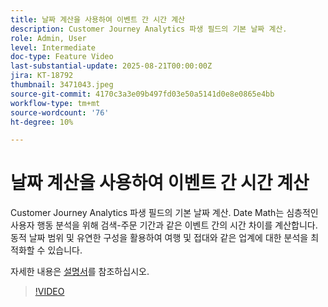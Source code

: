 ```yaml
---
title: 날짜 계산을 사용하여 이벤트 간 시간 계산
description: Customer Journey Analytics 파생 필드의 기본 날짜 계산.
role: Admin, User
level: Intermediate
doc-type: Feature Video
last-substantial-update: 2025-08-21T00:00:00Z
jira: KT-18792
thumbnail: 3471043.jpeg
source-git-commit: 4170c3a3e09b497fd03e50a5141d0e8e0865e4bb
workflow-type: tm+mt
source-wordcount: '76'
ht-degree: 10%

---
```


# 날짜 계산을 사용하여 이벤트 간 시간 계산

Customer Journey Analytics 파생 필드의 기본 날짜 계산. Date Math는 심층적인 사용자 행동 분석을 위해 검색-주문 기간과 같은 이벤트 간의 시간 차이를 계산합니다. 동적 날짜 범위 및 유연한 구성을 활용하여 여행 및 접대와 같은 업계에 대한 분석을 최적화할 수 있습니다.

자세한 내용은 [설명서](https://experienceleague.adobe.com/ko/docs/analytics-platform/using/cja-dataviews/derived-fields)를 참조하십시오.

>[!VIDEO](https://video.tv.adobe.com/v/3471043/?learn=on)
